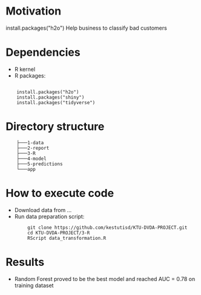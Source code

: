 # Motivation
install.packages("h2o")
Help business to classify bad customers

# Dependencies

-   R kernel
-   R packages:

```         

    install.packages("h2o")
    install.packages("shiny")
    install.packages("tidyverse")
```

# Directory structure

```         
    ├───1-data
    ├───2-report
    ├───3-R
    ├───4-model
    ├───5-predictions
    └───app
```

# How to execute code

-   Download data from ...
-   Run data preparation script:

```         
        git clone https://github.com/kestutisd/KTU-DVDA-PROJECT.git
        cd KTU-DVDA-PROJECT/3-R
        RScript data_transformation.R
```

# Results

-   Random Forest proved to be the best model and reached AUC = 0.78 on training dataset
